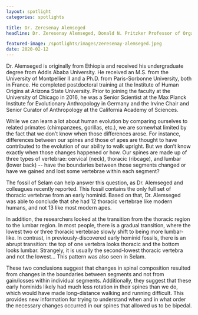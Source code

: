 ```yaml
---
layout: spotlight
categories: spotlights

title: Dr. Zeresenay Alemseged
headline: Dr. Zeresenay Alemseged, Donald N. Pritzker Professor of Organismal Biology and Anatomy (University of Chicago). <p> Dr. Alemseged is a paleoanthropologist, studying human evolution. In 2000, he discovered an almost-complete Australopithecus afarensis skeleton fossil. This fossil came from a young female (~3 years old) from the same species as Lucy, but had lived ~150,000 years earlier. He named her Selam.

featured-image: /spotlights/images/zeresenay-alemseged.jpeg
date: 2020-02-12
---
```


Dr. Alemseged is originally from Ethiopia and received his undergraduate degree from Addis Ababa University. He received an M.S. from the University of Montpellier II and a Ph.D. from Paris-Sorbonne University, both in France. He completed postdoctoral training at the Institute of Human Origins at Arizona State University. Prior to joining the faculty at the University of Chicago in 2016, he was a Senior Scientist at the Max Planck Institute for Evolutionary Anthropology in Germany and the Irvine Chair and Senior Curator of Anthropology at the California Academy of Sciences.

While we can learn a lot about human evolution by comparing ourselves to related primates (chimpanzees, gorillas, etc.), we are somewhat limited by the fact that we don’t know when those differences arose. For instance, differences between our spines and those of apes are thought to have contributed to the evolution of our ability to walk upright. But we don’t know exactly when those changes happened or how. Our spines are made up of three types of vertebrae: cervical (neck), thoracic (ribcage), and lumbar (lower back) -- have the boundaries between those segments changed or have we gained and lost some vertebrae within each segment?

The fossil of Selam can help answer this question, as Dr. Alemseged and colleagues recently reported. This fossil contains the only full set of thoracic vertebrae from an early hominid. Based on that, Dr. Alemseged was able to conclude that she had 12 thoracic vertebrae like modern humans, and not 13 like most modern apes.

In addition, the researchers looked at the transition from the thoracic region to the lumbar region. In most people, there is a gradual transition, where the lowest two or three thoracic vertebrae slowly shift to being more lumbar-like. In contrast, in previously-discovered early hominid fossils, there is an abrupt transition: the top of one vertebra looks thoracic and the bottom looks lumbar. Strangely, it is usually the second-lowest thoracic vertebra and not the lowest… This pattern was also seen in Selam.

These two conclusions suggest that changes in spinal composition resulted from changes in the boundaries between segments and not from gain/losses within individual segments. Additionally, they suggest that these early hominids likely had much less rotation in their spines than we do, which would have made long-distance walking and running difficult. This provides new information for trying to understand when and in what order the necessary changes occurred in our spines that allowed us to be bipedal.